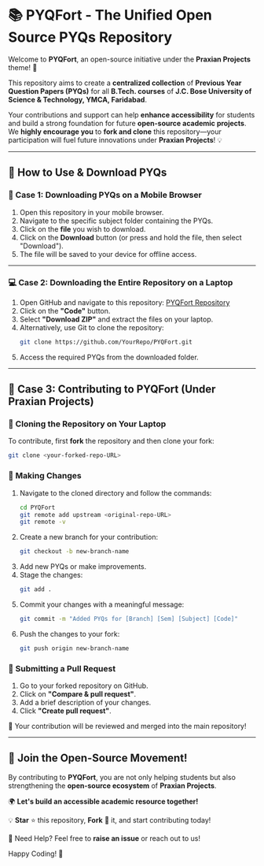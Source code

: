 # 📚 PYQFort - The Unified Open Source PYQs Repository

Welcome to **PYQFort**, an open-source initiative under the **Praxian Projects** theme! 🚀

This repository aims to create a **centralized collection** of **Previous Year Question Papers (PYQs)** for all **B.Tech. courses** of **J.C. Bose University of Science & Technology, YMCA, Faridabad**.

Your contributions and support can help **enhance accessibility** for students and build a strong foundation for future **open-source academic projects**. We **highly encourage you** to **fork and clone** this repository—your participation will fuel future innovations under **Praxian Projects**! 💡

---

## 🔽 How to Use & Download PYQs

### 📱 Case 1: Downloading PYQs on a Mobile Browser
1. Open this repository in your mobile browser.
2. Navigate to the specific subject folder containing the PYQs.
3. Click on the **file** you wish to download.
4. Click on the **Download** button (or press and hold the file, then select "Download").
5. The file will be saved to your device for offline access.

---

### 💻 Case 2: Downloading the Entire Repository on a Laptop
1. Open GitHub and navigate to this repository: [PYQFort Repository](https://github.com/YourRepo/PYQFort)
2. Click on the **"Code"** button.
3. Select **"Download ZIP"** and extract the files on your laptop.
4. Alternatively, use Git to clone the repository:
   ```sh
   git clone https://github.com/YourRepo/PYQFort.git
   ```
5. Access the required PYQs from the downloaded folder.

---

## 🌟 Case 3: Contributing to PYQFort (Under Praxian Projects)

### 🔄 Cloning the Repository on Your Laptop
To contribute, first **fork** the repository and then clone your fork:
```sh
git clone <your-forked-repo-URL>
```

### 📂 Making Changes
1. Navigate to the cloned directory and follow the commands:
   ```sh
   cd PYQFort
   git remote add upstream <original-repo-URL>
   git remote -v
   ```
2. Create a new branch for your contribution:
   ```sh
   git checkout -b new-branch-name
   ```
3. Add new PYQs or make improvements.
4. Stage the changes:
   ```sh
   git add .
   ```
5. Commit your changes with a meaningful message:
   ```sh
   git commit -m "Added PYQs for [Branch] [Sem] [Subject] [Code]"
   ```
6. Push the changes to your fork:
   ```sh
   git push origin new-branch-name
   ```

### 🔄 Submitting a Pull Request
1. Go to your forked repository on GitHub.
2. Click on **"Compare & pull request"**.
3. Add a brief description of your changes.
4. Click **"Create pull request"**.

🚀 Your contribution will be reviewed and merged into the main repository!

---

## 🤝 Join the Open-Source Movement!
By contributing to **PYQFort**, you are not only helping students but also strengthening the **open-source ecosystem** of **Praxian Projects**.

🌍 **Let's build an accessible academic resource together!**

💡 **Star** ⭐ this repository, **Fork** 🍴 it, and start contributing today!

📧 Need Help? Feel free to **raise an issue** or reach out to us!

Happy Coding! 🎉
